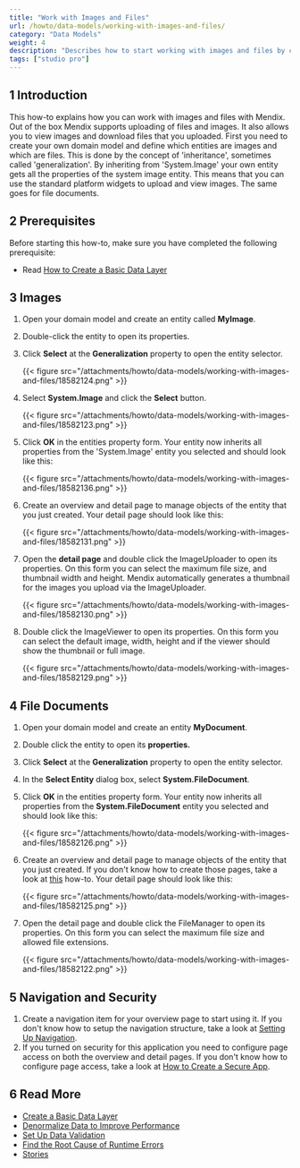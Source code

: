 ```yaml
---
title: "Work with Images and Files"
url: /howto/data-models/working-with-images-and-files/
category: "Data Models"
weight: 4
description: "Describes how to start working with images and files by configuring inheritance and generalization with Studio Pro."
tags: ["studio pro"]
---
```


## 1 Introduction

This how-to explains how you can work with images and files with Mendix. Out of the box Mendix supports uploading of files and images. It also allows you to view images and download files that you uploaded. First you need to create your own domain model and define which entities are images and which are files. This is done by the concept of 'inheritance', sometimes called 'generalization'. By inheriting from 'System.Image' your own entity gets all the properties of the system image entity. This means that you can use the standard platform widgets to upload and view images. The same goes for file documents.

## 2 Prerequisites

Before starting this how-to, make sure you have completed the following prerequisite:

* Read [How to Create a Basic Data Layer](/howto/data-models/create-a-basic-data-layer/)

## 3 Images

1. Open your domain model and create an entity called **MyImage**.
2. Double-click the entity to open its properties.
3. Click **Select** at the **Generalization** property to open the entity selector.

    {{< figure src="/attachments/howto/data-models/working-with-images-and-files/18582124.png" >}}

4. Select **System.Image** and click the **Select** button.

    {{< figure src="/attachments/howto/data-models/working-with-images-and-files/18582123.png" >}}

5. Click **OK** in the entities property form. Your entity now inherits all properties from the 'System.Image' entity you selected and should look like this:

    {{< figure src="/attachments/howto/data-models/working-with-images-and-files/18582136.png" >}}

6. Create an overview and detail page to manage objects of the entity that you just created. Your detail page should look like this:

    {{< figure src="/attachments/howto/data-models/working-with-images-and-files/18582131.png" >}}

7. Open the **detail page** and double click the ImageUploader to open its properties. On this form you can select the maximum file size, and thumbnail width and height. Mendix automatically generates a thumbnail for the images you upload via the ImageUploader.

    {{< figure src="/attachments/howto/data-models/working-with-images-and-files/18582130.png" >}}

8. Double click the ImageViewer to open its properties. On this form you can select the default image, width, height and if the viewer should show the thumbnail or full image.

    {{< figure src="/attachments/howto/data-models/working-with-images-and-files/18582129.png" >}}

## 4 File Documents

1. Open your domain model and create an entity **MyDocument**.
2. Double click the entity to open its **properties.**
3. Click **Select** at the **Generalization** property to open the entity selector.
4. In the **Select Entity** dialog box, select **System.FileDocument**.
5. Click **OK** in the entities property form. Your entity now inherits all properties from the **System.FileDocument** entity you selected and should look like this:

    {{< figure src="/attachments/howto/data-models/working-with-images-and-files/18582126.png" >}}

6. Create an overview and detail page to manage objects of the entity that you just created. If you don't know how to create those pages, take a look at [this](/howto/front-end/create-your-first-two-overview-and-detail-pages/) how-to. Your detail page should look like this:

    {{< figure src="/attachments/howto/data-models/working-with-images-and-files/18582125.png" >}}

7. Open the detail page and double click the FileManager to open its properties. On this form you can select the maximum file size and allowed file extensions.

    {{< figure src="/attachments/howto/data-models/working-with-images-and-files/18582122.png" >}}

## 5 Navigation and Security

1. Create a navigation item for your overview page to start using it. If you don't know how to setup the navigation structure, take a look at [Setting Up Navigation](/refguide/setting-up-the-navigation-structure/).
2. If you turned on security for this application you need to configure page access on both the overview and detail pages. If you don't know how to configure page access, take a look at [How to Create a Secure App](/howto/security/create-a-secure-app/).

## 6 Read More

* [Create a Basic Data Layer](/howto/data-models/create-a-basic-data-layer/)
* [Denormalize Data to Improve Performance](/howto/data-models/denormalize-data-to-improve-performance/)
* [Set Up Data Validation](/howto/data-models/setting-up-data-validation/)
* [Find the Root Cause of Runtime Errors](/howto/monitoring-troubleshooting/finding-the-root-cause-of-runtime-errors/)
* [Stories](/developerportal/collaborate/stories/)
